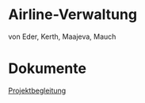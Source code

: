 # Airline-Verwaltung
 von Eder, Kerth, Maajeva, Mauch

# Dokumente
[Projektbegleitung](https://htlvillachat-my.sharepoint.com/:x:/r/personal/maajevac_edu_htl-villach_at/_layouts/15/Doc.aspx?sourcedoc=%7BB4B1A0C8-BF25-46AE-BCCD-91150C80F162%7D&file=Mappe.xlsx&action=editnew&mobileredirect=true&wdNewAndOpenCt=1568187763129&wdPreviousSession=75376973-aacd-4c19-b232-1b20d0477a06&wdOrigin=ohpAppStartPages)
